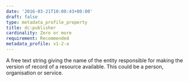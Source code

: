 ```yaml
---
date: '2016-03-21T10:00:43+00:00'
draft: false
type: metadata_profile_property
title: dc:publisher
cardinality: Zero or more
requirement: Recommended
metadata_profile: v1-2-a
---
```

A free text string giving the name of the entity responsible for making the version of record of a resource available. This could be a person, organisation or service.
